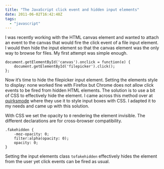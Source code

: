 ```yaml
---
title: "The JavaScript click event and hidden input elements" 
date: 2011-06-02T16:42:48Z
tags:
  - "javascript"
---
```


I was recently working with the HTML canvas element and wanted to attach an event to the canvas that would fire the click event of a file input element. I would then hide the input element so that the canvas element was the only way to browse for files. My first attempt was simple enough.

    document.getElementById('canvas').onclick = function(e) {
        document.getElementById('filepicker').click();
    };

Now it’s time to hide the filepicker input element. Setting the elements style to display: none worked fine with Firefox but Chrome does not allow click events to be fired from hidden HTML elements. The solution is to use a bit of CSS to effectively hide the element. I came across this method over at [quirksmode][1] where they use it to style input boxes with CSS. I adapted it to my needs and came up with this solution.

 [1]: http://www.quirksmode.org/dom/inputfile.html

With CSS we set the opacity to `0` rendering the element invisible. The different declarations are for cross-browser compatibility.

    .fakehidden {
        -moz-opacity: 0;
        filter:alpha(opacity: 0);
        opacity: 0;
    }

Setting the input elements class `tofakehidden` effectively hides the element from the user yet click events can be fired as usual.
